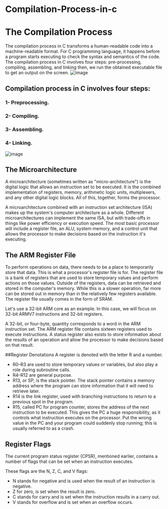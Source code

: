 # Compilation-Process-in-c
# The Compilation Process
The compilation process in C transforms a human-readable code into a machine-readable format. For C programming language, it happens before a program starts executing to check the syntax and semantics of the code. The compilation process in C involves four steps: pre-processing, compiling, assembling, and linking then, we run the obtained executable file to get an output on the screen.
![image](https://user-images.githubusercontent.com/71356170/215872181-1b360ca8-529e-474a-a842-8937c294192e.png)


## Compilation process in C involves four steps:
### 1- Preprocessing.
### 2- Compiling.
### 3- Assembling.
### 4- Linking.
![image](https://user-images.githubusercontent.com/71356170/215872816-d5236044-9d64-43ab-93c9-dfa26ce7aa6f.png)


## The Microarchitecture
A microarchitecture (sometimes written as "micro-architecture") is the digital logic that allows an instruction set to be executed. It is the combined implementation of registers, memory, arithmetic logic units, multiplexers, and any other digital logic blocks. All of this, together, forms the processor.

A microarchitecture combined with an instruction set architecture (ISA) makes up the system's computer architecture as a whole. Different microarchitectures can implement the same ISA, but with trade-offs in things like power efficiency or execution speed. The most basic processor will include a register file, an ALU, system memory, and a control unit that allows the processor to make decisions based on the instruction it's executing.

## The ARM Register File
To perform operations on data, there needs to be a place to temporarily store that data. This is what a processor's register file is for. The register file is a bank of registers that are used to store temporary values and perform actions on those values. Outside of the registers, data can be retrieved and stored in the computer's memory. While this is a slower operation, far more can be stored out in memory than in the relatively few registers available. The register file usually comes in the form of SRAM.

Let's use a 32-bit ARM core as an example. In this case, we will focus on 32-bit ARMV7 instructions and 32-bit registers. 

A 32-bit, or four-byte, quantity corresponds to a word in the ARM instruction set. The ARM register file contains sixteen registers used to execute instructions. A status register also exists to store information about the results of an operation and allow the processor to make decisions based on that result.

##Register Denotations
A register is denoted with the letter R and a number.

- R0–R3 are used to store temporary values or variables, but also play a role during subroutine calls.
- R4–R12 are general purpose.
- R13, or SP, is the stack pointer. The stack pointer contains a memory address where the program can store information that it will need to retrieve later.
- R14 is the link register, used with branching instructions to return to a previous spot in the program.
- R15, called PC for program counter, stores the address of the next instruction to be executed. This gives the PC a huge responsibility, as it controls what instruction executes on the processor. Put the wrong value in the PC and your program could suddenly stop running; this is usually referred to as a crash.

## Register Flags
The current program status register (CPSR), mentioned earlier, contains a number of flags that can be set when an instruction executes.

These flags are the N, Z, C, and V flags:

- N stands for negative and is used when the result of an instruction is negative.
- Z for zero, is set when the result is zero.
- C stands for carry and is set when the instruction results in a carry out.
- V stands for overflow and is set when an overflow occurs.

